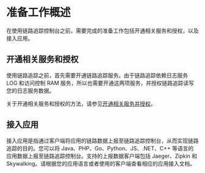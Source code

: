 # 准备工作概述

在使用链路追踪控制台之前，需要完成的准备工作包括开通相关服务和授权，以及接入应用。

## 开通相关服务和授权

使用链路追踪之前，首先需要开通链路追踪服务。由于链路追踪依赖日志服务 LOG 和访问控制 RAM 服务，所以也需要开通这两项服务，并授权链路追踪读写您的日志服务数据。

关于开通相关服务和授权的方法，请参见[开通相关服务并授权](/intl.zh-CN/准备工作/开通相关服务并授权.md)。

## 接入应用

接入应用是指通过客户端将应用的链路数据上报至链路追踪控制台，从而实现链路追踪的目的。您可以将 Java、PHP、Go、Python、JS、.NET、C++ 等语言的应用数据上报至链路追踪控制台。支持的上报数据客户端包括 Jaeger、Zipkin 和 Skywalking。请根据您的应用语言或者使用的客户端查看相应的应用接入文档。

